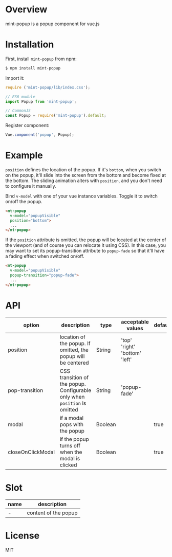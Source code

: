 # Overview
mint-popup is a popup component for vue.js

# Installation
First, install `mint-popup` from npm:
```bash
$ npm install mint-popup
```

Import it:
```Javascript
require ('mint-popup/lib/index.css');

// ES6 mudule
import Popup from 'mint-popup';

// CommonJS
const Popup = require('mint-popup').default;
```

Register component:
```Javascript
Vue.component('popup', Popup);
```

# Example

`position` defines the location of the popup. If it's `bottom`, when you switch on the popup, it'll slide into the screen from the bottom and become fixed at the bottom. The sliding animation alters with `position`, and you don't need to configure it manually.

Bind `v-model` with one of your vue instance variables. Toggle it to switch on/off the popup.

```html
<mt-popup
  v-model="popupVisible"
  position="bottom">
  ...
</mt-popup>
```

If the `position` attribute is omitted, the popup will be located at the center of the viewport (and of course you can relocate it using CSS). In this case, you may want to set its popup-transition attribute to `popup-fade` so that it'll have a fading effect when switched on/off.

```html
<mt-popup
  v-model="popupVisible"
  popup-transition="popup-fade">
  ...
</mt-popup>
```

# API
| option | description | type | acceptable values | default |
|------|-------|---------|-------|--------|
| position | location of the popup. If omitted, the popup will be centered  | String | 'top'<br>'right'<br>'bottom'<br>'left' | |
| pop-transition | CSS transition of the popup. Configurable only when `position` is omitted | String | 'popup-fade' | |
| modal | if a modal pops with the popup | Boolean | | true |
| closeOnClickModal | if the popup turns off when the modal is clicked | Boolean | | true |

# Slot
| name | description |
|------|--------|
| - | content of the popup |

# License
MIT
